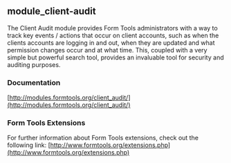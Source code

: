 ## module_client-audit

The Client Audit module provides Form Tools administrators with a way to track key events / actions that occur
on client accounts, such as when the clients accounts are logging in and out, when they are updated and what
permission changes occur and at what time. This, coupled with a very simple but powerful search tool, provides
an invaluable tool for security and auditing purposes.

### Documentation

[http://modules.formtools.org/client_audit/](http://modules.formtools.org/client_audit/)

### Form Tools Extensions

For further information about Form Tools extensions, check out the following link:
[http://www.formtools.org/extensions.php](http://www.formtools.org/extensions.php)
